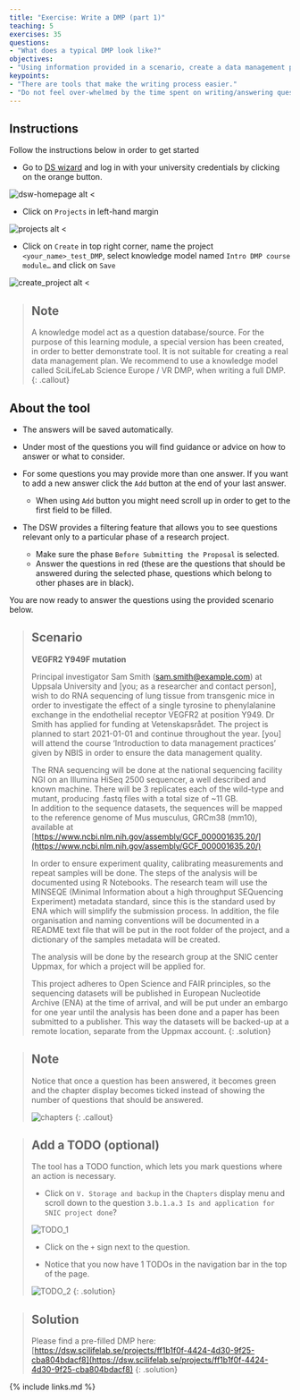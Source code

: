 ```yaml
---
title: "Exercise: Write a DMP (part 1)"
teaching: 5
exercises: 35
questions:
- "What does a typical DMP look like?"
objectives:
- "Using information provided in a scenario, create a data management plan using the [Data Stewardship wizard](http://dsw.scilifelab.se/)."
keypoints:
- "There are tools that make the writing process easier."
- "Do not feel over-whelmed by the time spent on writing/answering questions, it is time well spent since it will save time in the long-run, just as good project planning does."
---
```

## Instructions
Follow the instructions below in order to get started

* Go to [DS wizard](https://dsw.scilifelab.se/) and log in with your university credentials by clicking on the orange button.

![dsw-homepage alt <](https://nbisweden.github.io/module-dmp-dm-practices/fig/dsw-homepage.jpg)


* Click on `Projects` in left-hand margin 

 ![projects alt <](https://nbisweden.github.io/module-dmp-dm-practices/fig/projects.jpg)

* Click on `Create` in top right corner, name the project `<your_name>_test_DMP`, select knowledge model named `Intro DMP course module…` and click on `Save`

![create_project alt <](https://nbisweden.github.io/module-dmp-dm-practices/fig/create_project.jpg)

> ## Note
>
> A knowledge model act as a question database/source. For the purpose of this 
> learning module, a special version has been created, in order to better demonstrate 
> tool. It is not suitable for creating a real data management plan. We recommend to use a knowledge model called 
> SciLifeLab Science Europe / VR DMP, when writing a full DMP.
{: .callout}

## About the tool
* The answers will be saved automatically.

*  Under most of the questions you will find guidance or advice on how to answer or what to consider. 

* For some questions you may provide more than one answer. If you want to add a new answer click the `Add` button at the end of your last answer.
 
    * When using `Add` button you might need scroll up in order to get to the first field to be filled.
    
* The DSW provides a filtering feature that allows you to see questions relevant only to a particular phase of a research project. 

    * Make sure the phase `Before Submitting the Proposal` is selected. 
    * Answer the questions in red (these are the questions that should be answered during the selected phase, questions which belong to other phases are in black).

You are now ready to answer the questions using the provided scenario below.

> ## Scenario
>
> **VEGFR2 Y949F mutation**
>
> Principal investigator Sam Smith (sam.smith@example.com) at Uppsala University 
> and [you; as a researcher and contact person], wish to do RNA sequencing of 
> lung tissue from transgenic mice in order to investigate the effect of a single 
> tyrosine to phenylalanine exchange in the endothelial receptor VEGFR2 at 
> position Y949. Dr Smith has applied for funding at Vetenskapsrådet. The project 
> is planned to start 2021-01-01 and continue throughout the year. [you] will attend 
> the course ‘Introduction to data management practices’ given by NBIS in order to 
> ensure the data management quality.
> 
> The RNA sequencing will be done at the national sequencing facility NGI on an Illumina
> HiSeq 2500 sequencer, a well described and known machine. There will be 3 replicates
> each of the wild-type and mutant, producing .fastq files with a total size of ~11 GB.  
> In addition to the sequence datasets, the sequences will be mapped to the reference 
> genome of Mus musculus, GRCm38 (mm10), available at 
> [https://www.ncbi.nlm.nih.gov/assembly/GCF_000001635.20/](https://www.ncbi.nlm.nih.gov/assembly/GCF_000001635.20/)
> 
> In order to ensure experiment quality, calibrating measurements and repeat samples will
>  be done. The steps of the analysis will be documented using R Notebooks. The research 
> team will use the MINSEQE (Minimal Information about a high throughput SEQuencing 
> Experiment) metadata standard, since this is the standard used by ENA which will 
> simplify the submission process. In addition, the file organisation and naming 
> conventions will be documented in a README text file that will be put in the root 
> folder of the project, and a dictionary of the samples metadata will be created.
> 
> The analysis will be done by the research group at the SNIC center Uppmax, for which 
> a project will be applied for. 
> 
> This project adheres to Open Science and FAIR principles, so the sequencing datasets 
> will be published in European Nucleotide Archive (ENA) at the time of arrival, and will 
> be put under an embargo for one year until the analysis has been done and a paper has 
> been submitted to a publisher. This way the datasets will be backed-up at a remote 
> location, separate from the Uppmax account.
{: .solution}

> ## Note
>
> Notice that once a question has been answered, it becomes green and the chapter 
> display becomes ticked instead of showing the number of questions that should be 
> answered.
>
> ![chapters](https://nbisweden.github.io/module-dmp-dm-practices/fig/chapters.jpg)
{: .callout}

> ## Add a TODO (optional)
> The tool has a TODO function, which lets you mark questions where an action is necessary.
>
> * Click on `V. Storage and backup` in the `Chapters` display menu and scroll down to 
> the question `3.b.1.a.3 Is and application for SNIC project done`?
>
> ![TODO_1](https://nbisweden.github.io/module-dmp-dm-practices/fig/todo_1.jpg)
>
> * Click on the `+` sign next to the question.
>
> * Notice that you now have 1 TODOs in the navigation bar in the top of the page.
>
> ![TODO_2](https://nbisweden.github.io/module-dmp-dm-practices/fig/todo_2.jpg)
{: .solution}

> ## Solution
> 
> Please find a pre-filled DMP here: 
> [https://dsw.scilifelab.se/projects/ff1b1f0f-4424-4d30-9f25-cba804bdacf8](https://dsw.scilifelab.se/projects/ff1b1f0f-4424-4d30-9f25-cba804bdacf8)
{: .solution}

{% include links.md %}